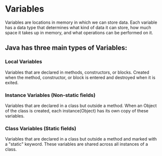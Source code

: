 # Variables
Variables are locations in memory in which we can store data. Each variable has a data type that determines what kind of data it can store, how much space it takes up in memory, and what operations can be performed on it.

## Java has three main types of Variables:
###  Local Variables
Variables that are declared in methods, constructors, or blocks. Created when the method, constructor, or block is entered and destroyed when it is exited.

###  Instance Variables (Non-static fields)
Variables that are declared in a class but outside a method. When an Object of the class is created, each instance(Object) has its own copy of these variables.

###  Class Variables (Static fields)
Variables that are declared in a class but outside a method and marked with a "static" keyword. These variables are shared across all instances of a class.